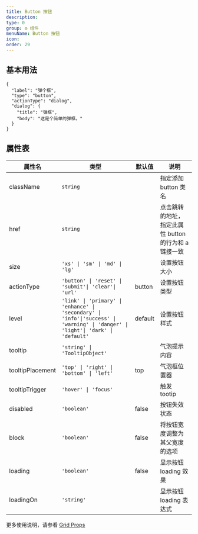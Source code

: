 ```yaml
---
title: Button 按钮
description:
type: 0
group: ⚙ 组件
menuName: Button 按钮
icon:
order: 29
---
```


## 基本用法

```schema: scope="body"
{
  "label": "弹个框",
  "type": "button",
  "actionType": "dialog",
  "dialog": {
    "title": "弹框",
    "body": "这是个简单的弹框。"
  }
}
```

<!-- `button` 实际上是 `action` 的别名，更多用法见[action](./action) -->

## 属性表

| 属性名           | 类型                                                                                                                             | 默认值  | 说明                                                  |
| ---------------- | -------------------------------------------------------------------------------------------------------------------------------- | ------- | ----------------------------------------------------- |
| className        | `string`                                                                                                                         |         | 指定添加 button 类名                                  |
| href             | `string`                                                                                                                         |         | 点击跳转的地址，指定此属性 button 的行为和 a 链接一致 |
| size             | `'xs' \| 'sm' \| 'md' \| 'lg' `                                                                                                  |         | 设置按钮大小                                          |
| actionType       | `'button' \| 'reset' \| 'submit'\| 'clear'\| 'url'`                                                                              | button  | 设置按钮类型                                          |
| level            | `'link' \| 'primary' \| 'enhance' \| 'secondary' \| 'info'\|'success' \| 'warning' \| 'danger' \| 'light'\| 'dark' \| 'default'` | default | 设置按钮样式                                          |
| tooltip          | `'string' \| 'TooltipObject'`                                                                                                    |         | 气泡提示内容                                          |
| tooltipPlacement | `'top' \| 'right' \| 'bottom' \| 'left' `                                                                                        | top     | 气泡框位置器                                          |
| tooltipTrigger   | `'hover' \| 'focus'`                                                                                                             |         | 触发 tootip                                           |
| disabled         | `'boolean'`                                                                                                                      | false   | 按钮失效状态                                          |
| block            | `'boolean'`                                                                                                                      | false   | 将按钮宽度调整为其父宽度的选项                        |
| loading          | `'boolean'`                                                                                                                      | false   | 显示按钮 loading 效果                                 |
| loadingOn        | `'string'`                                                                                                                       |         | 显示按钮 loading 表达式                               |

更多使用说明，请参看 [Grid Props](https://react-bootstrap.github.io/layout/grid/#col-props)
